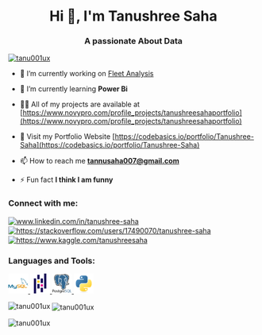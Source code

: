 <h1 align="center">Hi 👋, I'm Tanushree Saha</h1>
<h3 align="center">A passionate About Data</h3>

<p align="left"> <a href="https://github.com/ryo-ma/github-profile-trophy"><img src="https://github-profile-trophy.vercel.app/?username=tanu001ux" alt="tanu001ux" /></a> </p>

- 🔭 I’m currently working on [Fleet Analysis](https://app.powerbi.com/view?r=eyJrIjoiZjM0ODEyN2EtMmJlYy00YzRhLWI4Y2QtMTgxYTk1NGNkNWY2IiwidCI6ImRmODY3OWNkLWE4MGUtNDVkOC05OWFjLWM4M2VkN2ZmOTVhMCJ9)

- 🌱 I’m currently learning **Power Bi**

- 👨‍💻 All of my projects are available at [https://www.novypro.com/profile_projects/tanushreesahaportfolio](https://www.novypro.com/profile_projects/tanushreesahaportfolio)

- 📝 Visit my Portfolio Website [https://codebasics.io/portfolio/Tanushree-Saha](https://codebasics.io/portfolio/Tanushree-Saha)

- 📫 How to reach me **tannusaha007@gmail.com**

- ⚡ Fun fact **I think I am funny**

<h3 align="left">Connect with me:</h3>
<p align="left">
<a href="https://linkedin.com/in/www.linkedin.com/in/tanushree-saha" target="blank"><img align="center" src="https://raw.githubusercontent.com/rahuldkjain/github-profile-readme-generator/master/src/images/icons/Social/linked-in-alt.svg" alt="www.linkedin.com/in/tanushree-saha" height="30" width="40" /></a>
<a href="https://stackoverflow.com/users/https://stackoverflow.com/users/17490070/tanushree-saha" target="blank"><img align="center" src="https://raw.githubusercontent.com/rahuldkjain/github-profile-readme-generator/master/src/images/icons/Social/stack-overflow.svg" alt="https://stackoverflow.com/users/17490070/tanushree-saha" height="30" width="40" /></a>
<a href="https://kaggle.com/https://www.kaggle.com/tanushreesaha" target="blank"><img align="center" src="https://raw.githubusercontent.com/rahuldkjain/github-profile-readme-generator/master/src/images/icons/Social/kaggle.svg" alt="https://www.kaggle.com/tanushreesaha" height="30" width="40" /></a>
</p>

<h3 align="left">Languages and Tools:</h3>
<p align="left"> <a href="https://www.mysql.com/" target="_blank" rel="noreferrer"> <img src="https://raw.githubusercontent.com/devicons/devicon/master/icons/mysql/mysql-original-wordmark.svg" alt="mysql" width="40" height="40"/> </a> <a href="https://pandas.pydata.org/" target="_blank" rel="noreferrer"> <img src="https://raw.githubusercontent.com/devicons/devicon/2ae2a900d2f041da66e950e4d48052658d850630/icons/pandas/pandas-original.svg" alt="pandas" width="40" height="40"/> </a> <a href="https://www.postgresql.org" target="_blank" rel="noreferrer"> <img src="https://raw.githubusercontent.com/devicons/devicon/master/icons/postgresql/postgresql-original-wordmark.svg" alt="postgresql" width="40" height="40"/> </a> <a href="https://www.python.org" target="_blank" rel="noreferrer"> <img src="https://raw.githubusercontent.com/devicons/devicon/master/icons/python/python-original.svg" alt="python" width="40" height="40"/> </a> </p>

<p><img align="left" src="https://github-readme-stats.vercel.app/api/top-langs?username=tanu001ux&show_icons=true&locale=en&layout=compact" alt="tanu001ux" /></p>

<p>&nbsp;<img align="center" src="https://github-readme-stats.vercel.app/api?username=tanu001ux&show_icons=true&locale=en" alt="tanu001ux" /></p>

<p><img align="center" src="https://github-readme-streak-stats.herokuapp.com/?user=tanu001ux&" alt="tanu001ux" /></p>


